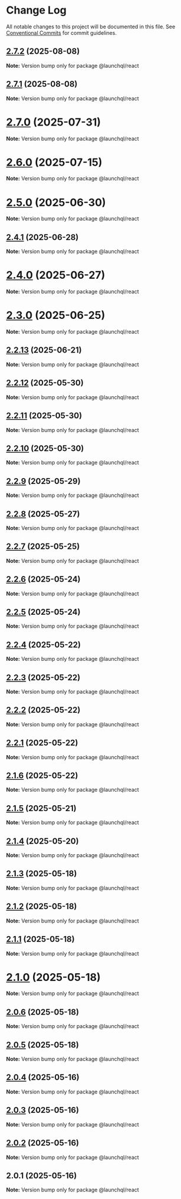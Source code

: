 # Change Log

All notable changes to this project will be documented in this file.
See [Conventional Commits](https://conventionalcommits.org) for commit guidelines.

## [2.7.2](https://github.com/launchql/launchql/compare/@launchql/react@2.7.1...@launchql/react@2.7.2) (2025-08-08)

**Note:** Version bump only for package @launchql/react





## [2.7.1](https://github.com/launchql/launchql/compare/@launchql/react@2.7.0...@launchql/react@2.7.1) (2025-08-08)

**Note:** Version bump only for package @launchql/react





# [2.7.0](https://github.com/launchql/launchql/compare/@launchql/react@2.6.0...@launchql/react@2.7.0) (2025-07-31)

**Note:** Version bump only for package @launchql/react





# [2.6.0](https://github.com/launchql/launchql/compare/@launchql/react@2.5.0...@launchql/react@2.6.0) (2025-07-15)

**Note:** Version bump only for package @launchql/react





# [2.5.0](https://github.com/launchql/launchql/compare/@launchql/react@2.4.1...@launchql/react@2.5.0) (2025-06-30)

**Note:** Version bump only for package @launchql/react





## [2.4.1](https://github.com/launchql/launchql/compare/@launchql/react@2.4.0...@launchql/react@2.4.1) (2025-06-28)

**Note:** Version bump only for package @launchql/react





# [2.4.0](https://github.com/launchql/launchql/compare/@launchql/react@2.3.0...@launchql/react@2.4.0) (2025-06-27)

**Note:** Version bump only for package @launchql/react





# [2.3.0](https://github.com/launchql/launchql/compare/@launchql/react@2.2.13...@launchql/react@2.3.0) (2025-06-25)

**Note:** Version bump only for package @launchql/react





## [2.2.13](https://github.com/launchql/launchql/compare/@launchql/react@2.2.12...@launchql/react@2.2.13) (2025-06-21)

**Note:** Version bump only for package @launchql/react





## [2.2.12](https://github.com/launchql/launchql/compare/@launchql/react@2.2.11...@launchql/react@2.2.12) (2025-05-30)

**Note:** Version bump only for package @launchql/react





## [2.2.11](https://github.com/launchql/launchql/compare/@launchql/react@2.2.10...@launchql/react@2.2.11) (2025-05-30)

**Note:** Version bump only for package @launchql/react





## [2.2.10](https://github.com/launchql/launchql/compare/@launchql/react@2.2.9...@launchql/react@2.2.10) (2025-05-30)

**Note:** Version bump only for package @launchql/react





## [2.2.9](https://github.com/launchql/launchql/compare/@launchql/react@2.2.8...@launchql/react@2.2.9) (2025-05-29)

**Note:** Version bump only for package @launchql/react





## [2.2.8](https://github.com/launchql/launchql/compare/@launchql/react@2.2.7...@launchql/react@2.2.8) (2025-05-27)

**Note:** Version bump only for package @launchql/react





## [2.2.7](https://github.com/launchql/launchql/compare/@launchql/react@2.2.6...@launchql/react@2.2.7) (2025-05-25)

**Note:** Version bump only for package @launchql/react





## [2.2.6](https://github.com/launchql/launchql/compare/@launchql/react@2.2.5...@launchql/react@2.2.6) (2025-05-24)

**Note:** Version bump only for package @launchql/react





## [2.2.5](https://github.com/launchql/launchql/compare/@launchql/react@2.2.4...@launchql/react@2.2.5) (2025-05-24)

**Note:** Version bump only for package @launchql/react





## [2.2.4](https://github.com/launchql/launchql/compare/@launchql/react@2.2.3...@launchql/react@2.2.4) (2025-05-22)

**Note:** Version bump only for package @launchql/react





## [2.2.3](https://github.com/launchql/launchql/compare/@launchql/react@2.2.2...@launchql/react@2.2.3) (2025-05-22)

**Note:** Version bump only for package @launchql/react





## [2.2.2](https://github.com/launchql/launchql/compare/@launchql/react@2.2.1...@launchql/react@2.2.2) (2025-05-22)

**Note:** Version bump only for package @launchql/react





## [2.2.1](https://github.com/launchql/launchql/compare/@launchql/react@2.1.6...@launchql/react@2.2.1) (2025-05-22)

**Note:** Version bump only for package @launchql/react





## [2.1.6](https://github.com/launchql/launchql/compare/@launchql/react@2.1.5...@launchql/react@2.1.6) (2025-05-22)

**Note:** Version bump only for package @launchql/react





## [2.1.5](https://github.com/launchql/launchql/compare/@launchql/react@2.1.4...@launchql/react@2.1.5) (2025-05-21)

**Note:** Version bump only for package @launchql/react





## [2.1.4](https://github.com/launchql/launchql/compare/@launchql/react@2.1.3...@launchql/react@2.1.4) (2025-05-20)

**Note:** Version bump only for package @launchql/react





## [2.1.3](https://github.com/launchql/launchql/compare/@launchql/react@2.1.2...@launchql/react@2.1.3) (2025-05-18)

**Note:** Version bump only for package @launchql/react





## [2.1.2](https://github.com/launchql/launchql/compare/@launchql/react@2.1.1...@launchql/react@2.1.2) (2025-05-18)

**Note:** Version bump only for package @launchql/react





## [2.1.1](https://github.com/launchql/launchql/compare/@launchql/react@2.1.0...@launchql/react@2.1.1) (2025-05-18)

**Note:** Version bump only for package @launchql/react





# [2.1.0](https://github.com/launchql/launchql/compare/@launchql/react@2.0.6...@launchql/react@2.1.0) (2025-05-18)

**Note:** Version bump only for package @launchql/react





## [2.0.6](https://github.com/launchql/launchql/compare/@launchql/react@2.0.5...@launchql/react@2.0.6) (2025-05-18)

**Note:** Version bump only for package @launchql/react





## [2.0.5](https://github.com/launchql/launchql/compare/@launchql/react@2.0.4...@launchql/react@2.0.5) (2025-05-18)

**Note:** Version bump only for package @launchql/react





## [2.0.4](https://github.com/launchql/launchql/compare/@launchql/react@2.0.3...@launchql/react@2.0.4) (2025-05-16)

**Note:** Version bump only for package @launchql/react





## [2.0.3](https://github.com/launchql/launchql/compare/@launchql/react@2.0.2...@launchql/react@2.0.3) (2025-05-16)

**Note:** Version bump only for package @launchql/react





## [2.0.2](https://github.com/launchql/launchql/compare/@launchql/react@2.0.1...@launchql/react@2.0.2) (2025-05-16)

**Note:** Version bump only for package @launchql/react





## 2.0.1 (2025-05-16)

**Note:** Version bump only for package @launchql/react
